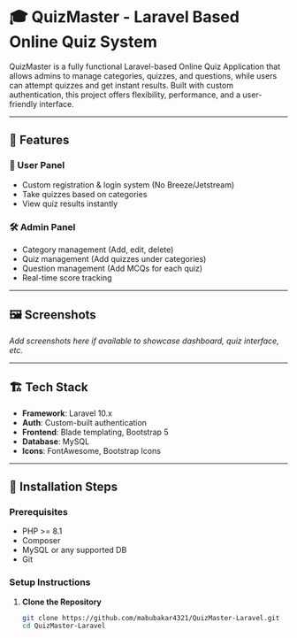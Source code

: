 # 🎓 QuizMaster - Laravel Based Online Quiz System

QuizMaster is a fully functional Laravel-based Online Quiz Application that allows admins to manage categories, quizzes, and questions, while users can attempt quizzes and get instant results. Built with custom authentication, this project offers flexibility, performance, and a user-friendly interface.

---

## 🚀 Features

### 👤 User Panel
- Custom registration & login system (No Breeze/Jetstream)
- Take quizzes based on categories
- View quiz results instantly

### 🛠️ Admin Panel
- Category management (Add, edit, delete)
- Quiz management (Add quizzes under categories)
- Question management (Add MCQs for each quiz)
- Real-time score tracking

---

## 🖼️ Screenshots

_Add screenshots here if available to showcase dashboard, quiz interface, etc._

---

## 🏗️ Tech Stack

- **Framework**: Laravel 10.x
- **Auth**: Custom-built authentication
- **Frontend**: Blade templating, Bootstrap 5
- **Database**: MySQL
- **Icons**: FontAwesome, Bootstrap Icons

---

## 🔧 Installation Steps

### Prerequisites

- PHP >= 8.1
- Composer
- MySQL or any supported DB
- Git

### Setup Instructions

1. **Clone the Repository**
   ```bash
   git clone https://github.com/mabubakar4321/QuizMaster-Laravel.git
   cd QuizMaster-Laravel

